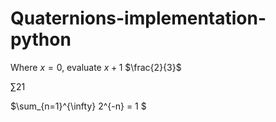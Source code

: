 # Quaternions-implementation-python
 
Where $x = 0$, evaluate $x + 1$
$\frac{2}{3}$

$\sum{2}{1}$


$\sum_{n=1}^{\infty} 2^{-n} = 1 $
